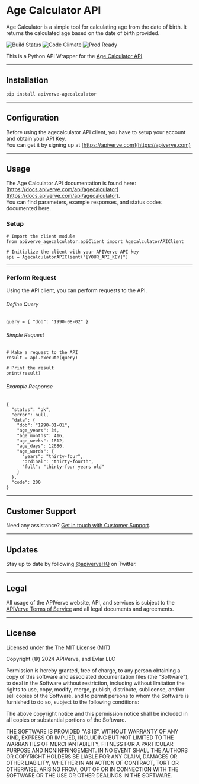 Age Calculator API
============

Age Calculator is a simple tool for calculating age from the date of birth. It returns the calculated age based on the date of birth provided.

![Build Status](https://img.shields.io/badge/build-passing-green)
![Code Climate](https://img.shields.io/badge/maintainability-B-purple)
![Prod Ready](https://img.shields.io/badge/production-ready-blue)

This is a Python API Wrapper for the [Age Calculator API](https://apiverve.com/marketplace/api/agecalculator)

---

## Installation
	pip install apiverve-agecalculator

---

## Configuration

Before using the agecalculator API client, you have to setup your account and obtain your API Key.  
You can get it by signing up at [https://apiverve.com](https://apiverve.com)

---

## Usage

The Age Calculator API documentation is found here: [https://docs.apiverve.com/api/agecalculator](https://docs.apiverve.com/api/agecalculator).  
You can find parameters, example responses, and status codes documented here.

### Setup

```
# Import the client module
from apiverve_agecalculator.apiClient import AgecalculatorAPIClient

# Initialize the client with your APIVerve API key
api = AgecalculatorAPIClient("[YOUR_API_KEY]")
```

---


### Perform Request
Using the API client, you can perform requests to the API.

###### Define Query

```
query = { "dob": "1990-08-02" }
```

###### Simple Request

```
# Make a request to the API
result = api.execute(query)

# Print the result
print(result)
```

###### Example Response

```
{
  "status": "ok",
  "error": null,
  "data": {
    "dob": "1990-01-01",
    "age_years": 34,
    "age_months": 416,
    "age_weeks": 1812,
    "age_days": 12686,
    "age_words": {
      "years": "thirty-four",
      "ordinal": "thirty-fourth",
      "full": "thirty-four years old"
    }
  },
  "code": 200
}
```

---

## Customer Support

Need any assistance? [Get in touch with Customer Support](https://apiverve.com/contact).

---

## Updates
Stay up to date by following [@apiverveHQ](https://twitter.com/apiverveHQ) on Twitter.

---

## Legal

All usage of the APIVerve website, API, and services is subject to the [APIVerve Terms of Service](https://apiverve.com/terms) and all legal documents and agreements.

---

## License
Licensed under the The MIT License (MIT)

Copyright (&copy;) 2024 APIVerve, and Evlar LLC

Permission is hereby granted, free of charge, to any person obtaining a copy of this software and associated documentation files (the "Software"), to deal in the Software without restriction, including without limitation the rights to use, copy, modify, merge, publish, distribute, sublicense, and/or sell copies of the Software, and to permit persons to whom the Software is furnished to do so, subject to the following conditions:

The above copyright notice and this permission notice shall be included in all copies or substantial portions of the Software.

THE SOFTWARE IS PROVIDED "AS IS", WITHOUT WARRANTY OF ANY KIND, EXPRESS OR IMPLIED, INCLUDING BUT NOT LIMITED TO THE WARRANTIES OF MERCHANTABILITY, FITNESS FOR A PARTICULAR PURPOSE AND NONINFRINGEMENT. IN NO EVENT SHALL THE AUTHORS OR COPYRIGHT HOLDERS BE LIABLE FOR ANY CLAIM, DAMAGES OR OTHER LIABILITY, WHETHER IN AN ACTION OF CONTRACT, TORT OR OTHERWISE, ARISING FROM, OUT OF OR IN CONNECTION WITH THE SOFTWARE OR THE USE OR OTHER DEALINGS IN THE SOFTWARE.